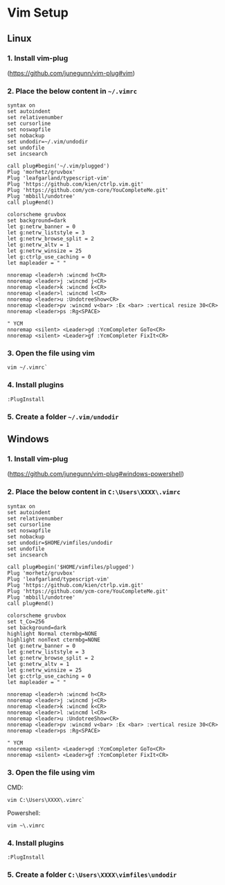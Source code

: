 # Vim Setup
## Linux
### 1. Install vim-plug
(https://github.com/junegunn/vim-plug#vim)
### 2. Place the below content in ```~/.vimrc```
```
syntax on
set autoindent
set relativenumber
set cursorline
set noswapfile
set nobackup
set undodir=~/.vim/undodir
set undofile
set incsearch

call plug#begin('~/.vim/plugged')
Plug 'morhetz/gruvbox'
Plug 'leafgarland/typescript-vim'
Plug 'https://github.com/kien/ctrlp.vim.git'
Plug 'https://github.com/ycm-core/YouCompleteMe.git'
Plug 'mbbill/undotree'
call plug#end()

colorscheme gruvbox
set background=dark
let g:netrw_banner = 0
let g:netrw_liststyle = 3
let g:netrw_browse_split = 2
let g:netrw_altv = 1
let g:netrw_winsize = 25
let g:ctrlp_use_caching = 0
let mapleader = " "

nnoremap <leader>h :wincmd h<CR>
nnoremap <leader>j :wincmd j<CR>
nnoremap <leader>k :wincmd k<CR>
nnoremap <leader>l :wincmd l<CR>
nnoremap <leader>u :UndotreeShow<CR>
nnoremap <leader>pv :wincmd v<bar> :Ex <bar> :vertical resize 30<CR>
nnoremap <leader>ps :Rg<SPACE>

" YCM
nnoremap <silent> <Leader>gd :YcmCompleter GoTo<CR>
nnoremap <silent> <Leader>gf :YcmCompleter FixIt<CR>
```
### 3. Open the file using vim
```
vim ~/.vimrc`
```
### 4. Install plugins
```
:PlugInstall
```
### 5. Create a folder ```~/.vim/undodir```

## Windows
### 1. Install vim-plug
(https://github.com/junegunn/vim-plug#windows-powershell)
### 2. Place the below content in ```C:\Users\XXXX\.vimrc```
```
syntax on
set autoindent
set relativenumber
set cursorline
set noswapfile
set nobackup
set undodir=$HOME/vimfiles/undodir
set undofile
set incsearch

call plug#begin('$HOME/vimfiles/plugged')
Plug 'morhetz/gruvbox'
Plug 'leafgarland/typescript-vim'
Plug 'https://github.com/kien/ctrlp.vim.git'
Plug 'https://github.com/ycm-core/YouCompleteMe.git'
Plug 'mbbill/undotree'
call plug#end()

colorscheme gruvbox
set t_Co=256
set background=dark
highlight Normal ctermbg=NONE
highlight nonText ctermbg=NONE
let g:netrw_banner = 0
let g:netrw_liststyle = 3
let g:netrw_browse_split = 2
let g:netrw_altv = 1
let g:netrw_winsize = 25
let g:ctrlp_use_caching = 0
let mapleader = " "

nnoremap <leader>h :wincmd h<CR>
nnoremap <leader>j :wincmd j<CR>
nnoremap <leader>k :wincmd k<CR>
nnoremap <leader>l :wincmd l<CR>
nnoremap <leader>u :UndotreeShow<CR>
nnoremap <leader>pv :wincmd v<bar> :Ex <bar> :vertical resize 30<CR>
nnoremap <leader>ps :Rg<SPACE>

" YCM
nnoremap <silent> <Leader>gd :YcmCompleter GoTo<CR>
nnoremap <silent> <Leader>gf :YcmCompleter FixIt<CR>
```
### 3. Open the file using vim
CMD:
```
vim C:\Users\XXXX\.vimrc`
```
Powershell:
```
vim ~\.vimrc
```
### 4. Install plugins
```
:PlugInstall
```
### 5. Create a folder ```C:\Users\XXXX\vimfiles\undodir```
